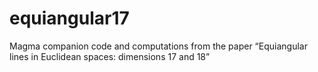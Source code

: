 # equiangular17
Magma companion code and computations from the paper “Equiangular lines in Euclidean spaces: dimensions 17 and 18”
